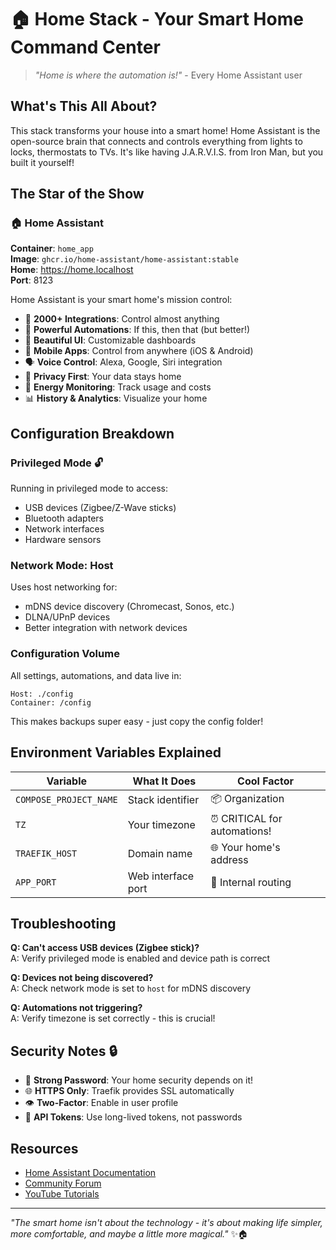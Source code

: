 # 🏠 Home Stack - Your Smart Home Command Center

> *"Home is where the automation is!"* - Every Home Assistant user

## What's This All About?

This stack transforms your house into a smart home! Home Assistant is the open-source brain that connects and controls everything from lights to locks, thermostats to TVs. It's like having J.A.R.V.I.S. from Iron Man, but you built it yourself!

## The Star of the Show

### 🏠 Home Assistant

**Container**: `home_app`  
**Image**: `ghcr.io/home-assistant/home-assistant:stable`  
**Home**: https://home.localhost  
**Port**: 8123

Home Assistant is your smart home's mission control:
- 🔌 **2000+ Integrations**: Control almost anything
- 🤖 **Powerful Automations**: If this, then that (but better!)
- 🎨 **Beautiful UI**: Customizable dashboards
- 📱 **Mobile Apps**: Control from anywhere (iOS & Android)
- 🗣️ **Voice Control**: Alexa, Google, Siri integration
- 🔐 **Privacy First**: Your data stays home
- 🌙 **Energy Monitoring**: Track usage and costs
- 📊 **History & Analytics**: Visualize your home

## Configuration Breakdown

### Privileged Mode 🔓

Running in privileged mode to access:
- USB devices (Zigbee/Z-Wave sticks)
- Bluetooth adapters
- Network interfaces
- Hardware sensors

### Network Mode: Host

Uses host networking for:
- mDNS device discovery (Chromecast, Sonos, etc.)
- DLNA/UPnP devices
- Better integration with network devices

### Configuration Volume

All settings, automations, and data live in:
```
Host: ./config
Container: /config
```

This makes backups super easy - just copy the config folder!

## Environment Variables Explained

| Variable | What It Does | Cool Factor |
|----------|-------------|-------------|
| `COMPOSE_PROJECT_NAME` | Stack identifier | 📦 Organization |
| `TZ` | Your timezone | ⏰ CRITICAL for automations! |
| `TRAEFIK_HOST` | Domain name | 🌐 Your home's address |
| `APP_PORT` | Web interface port | 🎯 Internal routing |

## Troubleshooting

**Q: Can't access USB devices (Zigbee stick)?**  
A: Verify privileged mode is enabled and device path is correct

**Q: Devices not being discovered?**  
A: Check network mode is set to `host` for mDNS discovery

**Q: Automations not triggering?**  
A: Verify timezone is set correctly - this is crucial!

## Security Notes 🔒

- 🔐 **Strong Password**: Your home security depends on it!
- 🌐 **HTTPS Only**: Traefik provides SSL automatically
- 👁️ **Two-Factor**: Enable in user profile
- 🔑 **API Tokens**: Use long-lived tokens, not passwords

## Resources

- [Home Assistant Documentation](https://www.home-assistant.io/docs/)
- [Community Forum](https://community.home-assistant.io/)
- [YouTube Tutorials](https://www.youtube.com/c/HomeAssistant)

---

*"The smart home isn't about the technology - it's about making life simpler, more comfortable, and maybe a little more magical."* ✨🏠
